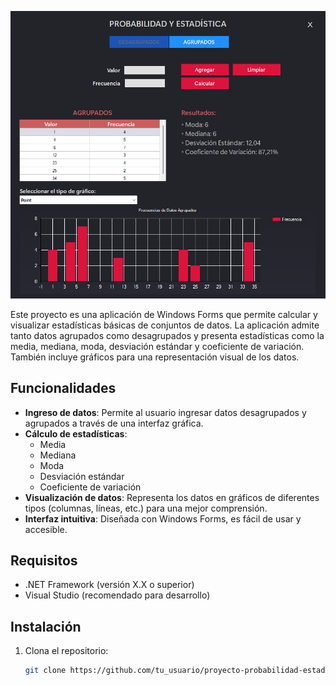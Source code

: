 ![Proyecto de Probabilidad y Estadísticas](ProbabilidadEstadistica/images/ScSht.png)


Este proyecto es una aplicación de Windows Forms que permite calcular y visualizar estadísticas básicas de conjuntos de datos. La aplicación admite tanto datos agrupados como desagrupados y presenta estadísticas como la media, mediana, moda, desviación estándar y coeficiente de variación. También incluye gráficos para una representación visual de los datos.

## Funcionalidades

- **Ingreso de datos**: Permite al usuario ingresar datos desagrupados y agrupados a través de una interfaz gráfica.
- **Cálculo de estadísticas**:
  - Media
  - Mediana
  - Moda
  - Desviación estándar
  - Coeficiente de variación
- **Visualización de datos**: Representa los datos en gráficos de diferentes tipos (columnas, líneas, etc.) para una mejor comprensión.
- **Interfaz intuitiva**: Diseñada con Windows Forms, es fácil de usar y accesible.

## Requisitos

- .NET Framework (versión X.X o superior)
- Visual Studio (recomendado para desarrollo)

## Instalación

1. Clona el repositorio:

   ```bash
   git clone https://github.com/tu_usuario/proyecto-probabilidad-estadisticas.git
